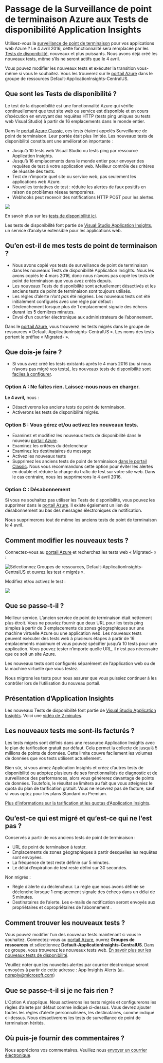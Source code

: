 <properties 
	pageTitle="Migrer du point de terminaison Azure aux Tests de disponibilité Application Insights" 
	description="Nous avons copiés vos tests de surveillance de point de terminaison Azure classiques vers les Tests de disponibilité Application Insights. La transition s’effectuera le 4 avril 2016."
	services="application-insights" 
    documentationCenter=""
	authors="soubhagyadash" 
	manager="douge"/>

<tags 
	ms.service="application-insights" 
	ms.workload="tbd" 
	ms.tgt_pltfrm="ibiza" 
	ms.devlang="na" 
	ms.topic="article" 
	ms.date="03/10/2016" 
	ms.author="awills"/>
 
# Passage de la Surveillance de point de terminaison Azure aux Tests de disponibilité Application Insights

Utilisez-vous la [surveillance de point de terminaison](https://blogs.msdn.microsoft.com/mast/2013/03/03/windows-azure-portal-update-configure-web-endpoint-status-monitoring-preview/) pour vos applications web Azure ? Le 4 avril 2016, cette fonctionnalité sera remplacée par les [Tests de disponibilité](app-insights-monitor-web-app-availability.md), nouveaux et plus puissants. Nous avons déjà créé les nouveaux tests, même s’ils ne seront actifs que le 4 avril.

Vous pouvez modifier les nouveaux tests et exécuter la transition vous-même si vous le souhaitez. Vous les trouverez sur le [portail Azure](https://portal.azure.com) dans le groupe de ressources Default-ApplicationInsights-CentralUS.


## Que sont les Tests de disponibilité ?

Le test de la disponibilité est une fonctionnalité Azure qui vérifie continuellement que tout site web ou service est disponible et en cours d’exécution en envoyant des requêtes HTTP (tests ping uniques ou tests web Visual Studio) à partir de 16 emplacements dans le monde entier.

Dans le [portail Azure Classic](https://manage.windowsazure.com), ces tests étaient appelés Surveillance de point de terminaison. Leur portée était plus limitée. Les nouveaux tests de disponibilité constituent une amélioration importante :

* Jusqu’à 10 tests web Visual Studio ou tests ping par ressource Application Insights. 
* Jusqu’à 16 emplacements dans le monde entier pour envoyer des requêtes de test à votre application web. Meilleur contrôle des critères de réussite des tests. 
* Test de n’importe quel site ou service web, pas seulement les applications web Azure.
* Nouvelles tentatives de test : réduire les alertes de faux positifs en raison de problèmes réseau temporaires. 
* Webhooks peut recevoir des notifications HTTP POST pour les alertes.

![](./media/app-insights-migrate-azure-endpoint-tests/16-1test.png)

En savoir plus sur les [tests de disponibilité ici](app-insights-monitor-web-app-availability.md).

Les tests de disponibilité font partie de [Visual Studio Application Insights](app-insights-overview.md), un service d’analyse extensible pour les applications web.



## Qu’en est-il de mes tests de point de terminaison ?

* Nous avons copié vos tests de surveillance de point de terminaison dans les nouveaux Tests de disponibilité Application Insights. Nous les avons copiés le 4 mars 2016, donc nous n’avons pas copié les tests de point de terminaison que vous avez créés depuis.
* Les nouveaux Tests de disponibilité sont actuellement désactivés et les anciens tests de point de terminaison sont toujours utilisés.
* Les règles d’alerte n’ont *pas* été migrées. Les nouveaux tests ont été initialement configurés avec une règle par défaut :
 * Déclenchement lorsque plus de 1 emplacement signale des échecs durant les 5 dernières minutes.
 * Envoi d’un courrier électronique aux administrateurs de l’abonnement.

Dans le [portail Azure](https://portal.azure.com), vous trouverez les tests migrés dans le groupe de ressources « Default-ApplicationInsights-CentralUS ». Les noms des tests portent le préfixe « Migrated- ».

## Que dois-je faire ?

* Si vous avez créé les tests existants après le 4 mars 2016 (ou si nous n’avons pas migré vos tests), les nouveaux tests de disponibilité sont [faciles à configurer](app-insights-monitor-web-app-availability.md).

### Option A : Ne faites rien. Laissez-nous nous en charger.

**Le 4 avril,** nous :

* Désactiverons les anciens tests de point de terminaison.
* Activerons les tests de disponibilité migrés.

### Option B : Vous gérez et/ou activez les nouveaux tests.

* Examinez et modifiez les nouveaux tests de disponibilité dans le nouveau [portail Azure](https://portal.azure.com). 
 * Examinez les critères du déclencheur
 * Examinez les destinataires du message
* Activez les nouveaux tests
* Supprimez les anciens tests de point de terminaison [dans le portail Classic](https://manage.windowsazure.com). Nous vous recommandons cette option pour éviter les alertes en double et réduire la charge du trafic de test sur votre site web. Dans le cas contraire, nous les supprimerons le 4 avril 2016.


### Option C : Désabonnement

Si vous ne souhaitez pas utiliser les Tests de disponibilité, vous pouvez les supprimer dans le [portail Azure](https://portal.azure.com). Il existe également un lien de désabonnement au bas des messages électroniques de notification.

Nous supprimerons tout de même les anciens tests de point de terminaison le 4 avril.

## Comment modifier les nouveaux tests ?

Connectez-vous au [portail Azure](https://portal.azure.com) et recherchez les tests web « Migrated- » :

![Sélectionnez Groupes de ressources, Default-ApplicationInsights-CentralUS et ouvrez les test « migrés ».](./media/app-insights-migrate-azure-endpoint-tests/20.png)

Modifiez et/ou activez le test :

![](./media/app-insights-migrate-azure-endpoint-tests/21.png)


## Que se passe-t-il ?

Meilleur service. L’ancien service de point de terminaison était nettement plus étroit. Vous ne pouviez fournir que deux URL pour les tests ping simples à partir de 3 emplacements de zones géographiques sur une machine virtuelle Azure ou une application web. Les nouveaux tests peuvent exécuter des tests web à plusieurs étapes à partir de 16 emplacements maximum et vous pouvez spécifier jusqu’à 10 tests pour une application. Vous pouvez tester n’importe quelle URL, il n’est pas nécessaire que ce soit un site Azure.

Les nouveaux tests sont configurés séparément de l’application web ou de la machine virtuelle que vous testez.

Nous migrons les tests pour nous assurer que vous puissiez continuer à les contrôler lors de l’utilisation du nouveau portail.

## Présentation d’Application Insights

Les nouveaux Tests de disponibilité font partie de [Visual Studio Application Insights](app-insights-overview.md). Voici une [vidéo de 2 minutes](http://go.microsoft.com/fwlink/?LinkID=733921).

## Les nouveaux tests me sont-ils facturés ?

Les tests migrés sont définis dans une ressource Application Insights avec le plan de tarification gratuit par défaut. Cela permet la collecte de jusqu’à 5 millions de points de données. Cette limite couvre facilement les volumes de données que vos tests utilisent actuellement.

Bien sûr, si vous aimez Application Insights et créez d’autres tests de disponibilité ou adoptez plusieurs de ses fonctionnalités de diagnostic et de surveillance des performances, alors vous génèrerez davantage de points de données. Toutefois, le résultat se limitera au fait que vous atteigniez le quota du plan de tarification gratuit. Vous ne recevrez pas de facture, sauf si vous optez pour les plans Standard ou Premium.

[Plus d’informations sur la tarification et les quotas d’Application Insights](app-insights-pricing.md).

## Qu’est-ce qui est migré et qu’est-ce qui ne l’est pas ?

Conservés à partir de vos anciens tests de point de terminaison :

* URL de point de terminaison à tester.
* Emplacements de zones géographiques à partir desquelles les requêtes sont envoyées.
* La fréquence de test reste définie sur 5 minutes.
* Le délai d’expiration de test reste défini sur 30 secondes. 

Non migrés :

* Règle d’alerte du déclencheur. La règle que nous avons définie se déclenche lorsque 1 emplacement signale des échecs dans un délai de 5 minutes.
* Destinataires de l’alerte. Les e-mails de notification seront envoyés aux propriétaires et copropriétaires de l’abonnement . 

## Comment trouver les nouveaux tests ?

Vous pouvez modifier l’un des nouveaux tests maintenant si vous le souhaitez. Connectez-vous au [portail Azure](https://portal.azure.com), ouvrez **Groupes de ressources** et sélectionnez **Default-ApplicationInsights-CentralUS**. Dans ce groupe, vous trouverez les nouveaux tests web. [En savoir plus sur les nouveaux tests de disponibilité](app-insights-monitor-web-app-availability.md).

Veuillez noter que les nouvelles alertes par courrier électronique seront envoyées à partir de cette adresse : App Insights Alerts (ai-noreply@microsoft.com)

## Que se passe-t-il si je ne fais rien ?

L’Option A s’applique. Nous activerons les tests migrés et configurerons les règles d’alerte par défaut comme indiqué ci-dessus. Vous devrez ajouter toutes les règles d’alerte personnalisées, les destinataires, comme indiqué ci-dessus. Nous désactiverons les tests de surveillance de point de terminaison hérités.

## Où puis-je fournir des commentaires ? 

Nous apprécions vos commentaires. Veuillez nous [envoyer un courrier électronique](mailto:vsai@microsoft.com).

<!---HONumber=AcomDC_0316_2016-->